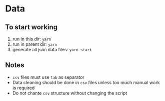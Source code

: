 # Data

## To start working

1. run in this dir: `yarn`
2. run in parent dir: `yarn`
3. generate all json data files: `yarn start`

## Notes

* `csv` files must use `tab` as separator
* Data cleaning should be done in `csv` files unless too much manual work is required
* Do not chante `csv` structure without changing the script
